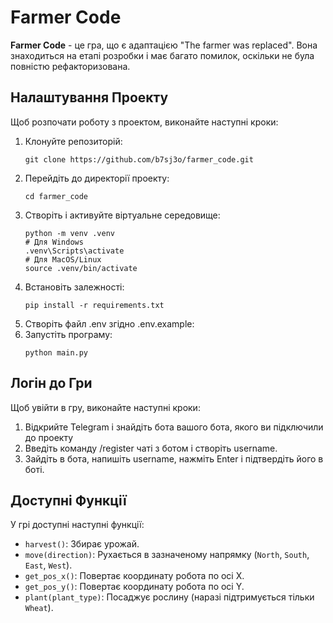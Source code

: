 
<h1>Farmer Code</h1>
<p><strong>Farmer Code</strong> - це гра, що є адаптацією "The farmer was replaced". Вона знаходиться на етапі розробки і має багато помилок, оскільки не була повністю рефакторизована.</p>

<h2>Налаштування Проекту</h2>
<p>Щоб розпочати роботу з проектом, виконайте наступні кроки:</p>
<ol>
    <li>Клонуйте репозиторій:
        <pre><code>git clone https://github.com/b7sj3o/farmer_code.git</code></pre>
    </li>
    <li>Перейдіть до директорії проекту:
        <pre><code>cd farmer_code</code></pre>
    </li>
    <li>Створіть і активуйте віртуальне середовище:
        <pre><code>python -m venv .venv
# Для Windows
.venv\Scripts\activate
# Для MacOS/Linux
source .venv/bin/activate</code></pre>
        </li>
        <li>Встановіть залежності:
            <pre><code>pip install -r requirements.txt</code></pre>
        </li>
        <li>Створіть файл .env згідно .env.example:
        </li>
        <li>Запустіть програму:
            <pre><code>python main.py</code></pre>
        </li>
    </ol>

<h2>Логін до Гри</h2>
<p>Щоб увійти в гру, виконайте наступні кроки:</p>
<ol>
    <li>Відкрийте Telegram і знайдіть бота вашого бота, якого ви підключили до проекту</li>
    <li>Введіть команду /register чаті з ботом і створіть username.</li>
    <li>Зайдіть в бота, напишіть username, нажміть Enter і підтвердіть його в боті.</li>
</ol>

<h2>Доступні Функції</h2>
<p>У грі доступні наступні функції:</p>
<ul>
    <li><code>harvest()</code>: Збирає урожай.</li>
    <li><code>move(direction)</code>: Рухається в зазначеному напрямку (<code>North</code>, <code>South</code>, <code>East</code>, <code>West</code>).</li>
    <li><code>get_pos_x()</code>: Повертає координату робота по осі X.</li>
    <li><code>get_pos_y()</code>: Повертає координату робота по осі Y.</li>
    <li><code>plant(plant_type)</code>: Посаджує рослину (наразі підтримується тільки <code>Wheat</code>).</li>
</ul>
